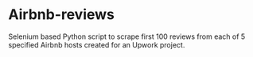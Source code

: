 # Airbnb-reviews
Selenium based Python script to scrape first 100 reviews from each of 5 specified Airbnb hosts created for an Upwork project.
